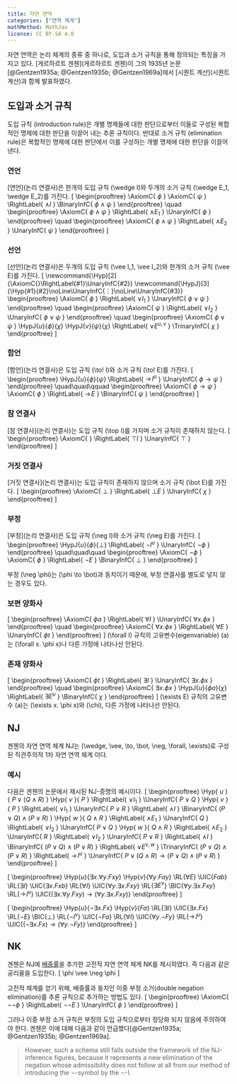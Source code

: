 ```yaml
---
title: 자연 연역
categories: ["연역 체계"]
mathMethod: MathJax
license: CC BY-SA 4.0
---
```


자연 연역은 논리 체계의 종류 중 하나로, 도입과 소거 규칙을 통해 정의되는 특징을 가지고 있다.
[게르하르트 겐첸](게르하르트 겐첸)이 그의 1935년 논문 [@Gentzen1935a; @Gentzen1935b; @Gentzen1969a]에서
[시퀀트 계산](시퀀트 계산)과 함께 발표하였다.

## 도입과 소거 규칙
도입 규칙 (introduction rule)은 개별 명제들에 대한 판단으로부터 이들로 구성된 복합적인 명제에 대한 판단을 이끌어 내는 추론 규칙이다.
반대로 소거 규칙 (elimination rule)은 복합적인 명제에 대한 판단에서 이를 구성하는 개별 명제에 대한 판단을 이끌어 낸다.

### 연언
[연언](논리 연결사)은 한개의 도입 규칙 \(\wedge I\)와 두개의 소거 규칙 \(\wedge E_1, \wedge E_2\)를 가진다.
\[
\begin{prooftree}
\AxiomC{ $\phi$ }
\AxiomC{ $\psi$ }
\RightLabel{ $\wedge I$ }
\BinaryInfC{ $\phi \wedge \psi$ }
\end{prooftree}
\quad
\begin{prooftree}
\AxiomC{ $\phi \wedge \psi$ }
\RightLabel{ $\wedge E_1$ }
\UnaryInfC{ $\phi$ }
\end{prooftree}
\quad
\begin{prooftree}
\AxiomC{ $\phi \wedge \psi$ }
\RightLabel{ $\wedge E_2$ }
\UnaryInfC{ $\psi$ }
\end{prooftree}
\]

### 선언
[선언](논리 연결사)은 두개의 도입 규칙 \(\vee I_1, \vee I_2\)와 한개의 소거 규칙 \(\vee E\)를 가진다.
\[
\newcommand{\Hyp}[2] {\AxiomC{}\RightLabel{#1}\UnaryInfC{#2}}
\newcommand{\HypJ}[3] {\Hyp{#1}{#2}\noLine\UnaryInfC{$\vdots$}\noLine\UnaryInfC{#3}}
\begin{prooftree}
\AxiomC{ $\phi$ }
\RightLabel{ $\vee I_1$ }
\UnaryInfC{ $\phi \vee \psi$ }
\end{prooftree}
\quad
\begin{prooftree}
\AxiomC{ $\psi$ }
\RightLabel{ $\vee I_2$ }
\UnaryInfC{ $\phi \vee \psi$ }
\end{prooftree}
\quad
\begin{prooftree}
\AxiomC{ $\phi \vee \psi$ }
\HypJ{$u$}{$\phi$}{$\chi$}
\HypJ{$v$}{$\psi$}{$\chi$}
\RightLabel{ $\vee E^{u,v}$ }
\TrinaryInfC{ $\chi$ }
\end{prooftree}
\]

### 함언
[함언](논리 연결사)은 도입 규칙 \(\to\! I\)와 소거 규칙 \(\to\! E\)를 가진다.
\[
\begin{prooftree}
\HypJ{$u$}{$\phi$}{$\psi$}
\RightLabel{ $\to\! I^u$ }
\UnaryInfC{ $\phi \to \psi$ }
\end{prooftree}
\quad\quad\qquad
\begin{prooftree}
\AxiomC{ $\phi \to \psi$ }
\AxiomC{ $\phi$ }
\RightLabel{ $\to\! E$ }
\BinaryInfC{ $\psi$ }
\end{prooftree}
\]

### 참 연결사
[참 연결사](논리 연결사)는 도입 규칙 \(\top I\)를 가지며 소거 규칙이 존재하지 않는다.
\[
\begin{prooftree}
\AxiomC{ }
\RightLabel{ $\top I$ }
\UnaryInfC{ $\top$ }
\end{prooftree}
\]

### 거짓 연결사
[거짓 연결사](논리 연결사)는 도입 규칙이 존재하지 않으며 소거 규칙 \(\bot E\)를 가진다.
\[
\begin{prooftree}
\AxiomC{ $\bot$ }
\RightLabel{ $\bot E$ }
\UnaryInfC{ $\chi$ }
\end{prooftree}
\]

### 부정
[부정](논리 연결사)은 도입 규칙 \(\neg I\)와 소거 규칙 \(\neg E\)를 가진다.
\[
\begin{prooftree}
\HypJ{$u$}{$\phi$}{$\bot$}
\RightLabel{ $\neg I^u$ }
\UnaryInfC{ $\neg \phi$ }
\end{prooftree}
\quad\quad\quad
\begin{prooftree}
\AxiomC{ $\neg \phi$ }
\AxiomC{ $\phi$ }
\RightLabel{ $\neg E$ }
\BinaryInfC{ $\bot$ }
\end{prooftree}
\]

부정 \(\neg \phi\)는 \(\phi \to \bot\)과 동치이기 때문에,
부정 연결사를 별도로 넣지 않는 경우도 있다.

### 보편 양화사
\[
\begin{prooftree}
\AxiomC{ $\phi a$ }
\RightLabel{ $\forall I$ }
\UnaryInfC{ $\forall x. \phi x$ }
\end{prooftree}
\quad
\begin{prooftree}
\AxiomC{ $\forall x. \phi x$ }
\RightLabel{ $\forall E$ }
\UnaryInfC{ $\phi t$ }
\end{prooftree}
\]
\(\forall I\) 규칙의 고유변수(eigenvariable) \(a\)는
\(\forall x. \phi x\)나 다른 가정에 나타나선 안된다.

### 존재 양화사
\[
\begin{prooftree}
\AxiomC{ $\phi t$ }
\RightLabel{ $\exists I$ }
\UnaryInfC{ $\exists x. \phi x$ }
\end{prooftree}
\quad
\begin{prooftree}
\AxiomC{ $\exists x. \phi x$ }
\HypJ{$u$}{$\phi a$}{$\chi$}
\RightLabel{ $\exists E^u$ }
\BinaryInfC{ $\chi$ }
\end{prooftree}
\]
\(\exists E\) 규칙의 고유변수 \(a\)는
\(\exists x. \phi x\)와 \(\chi\), 다른 가정에 나타나선 안된다.

## NJ
겐첸의 자연 연역 체계 NJ는 \(\wedge, \vee, \to, \bot, \neg, \forall, \exists\)로 구성된 직관주의적 1차 자연 연역 체계 이다.

### 예시
다음은 겐첸의 논문에서 제시된 NJ-증명의 예시이다.
\[
\begin{prooftree}
\Hyp{ $u$ }{ $P \vee (Q \wedge R)$ }
\Hyp{ $v$ }{ $P$ }
\RightLabel{ $\vee I_1$ }
\UnaryInfC{ $P \vee Q$ }
\Hyp{ $v$ }{ $P$ }
\RightLabel{ $\vee I_1$ }
\UnaryInfC{ $P \vee R$ }
\RightLabel{ $\wedge I$ }
\BinaryInfC{ $(P \vee Q) \wedge (P \vee R)$ }
\Hyp{ $w$ }{ $Q \wedge R$ }
\RightLabel{ $\wedge E_1$ }
\UnaryInfC{ $Q$ }
\RightLabel{ $\vee I_2$ }
\UnaryInfC{ $P \vee Q$ }
\Hyp{ $w$ }{ $Q \wedge R$ }
\RightLabel{ $\wedge E_2$ }
\UnaryInfC{ $R$ }
\RightLabel{ $\vee I_2$ }
\UnaryInfC{ $P \vee R$ }
\RightLabel{ $\wedge I$ }
\BinaryInfC{ $(P\vee Q)\wedge(P\vee R)$ }
\RightLabel{ $\vee E^{v,w}$ }
\TrinaryInfC{ $(P\vee Q)\wedge(P\vee R)$ }
\RightLabel{ $\to\! I^u$ }
\UnaryInfC{ $P \vee (Q \wedge R) \to (P\vee Q)\wedge(P\vee R)$ }
\end{prooftree}
\]

\[
\begin{prooftree}
\Hyp{$u$}{$\exists x. \forall y. Fxy$}
\Hyp{$v$}{$\forall y. Fay$}
\RL{$\forall E$} \UIC{$Fab$}
\RL{$\exists I$} \UIC{$\exists x. Fxb$}
\RL{$\forall I$} \UIC{$\forall y. \exists x. Fxy$}
\RL{$\exists E^v$} \BIC{$\forall y. \exists x. Fxy$}
\RL{$\to\! I^u$} \UIC{$(\exists x. \forall y. Fxy) \to (\forall y. \exists x. Fxy)$}
\end{prooftree}
\]

\[
\begin{prooftree}
\Hyp{$u$}{$\neg \exists x. Fx$}
\Hyp{$v$}{$Fa$}
\RL{$\exists I$} \UIC{$\exists x. Fx$}
\RL{$\neg E$} \BIC{$\bot$}
\RL{$\neg I^v$} \UIC{$\neg Fa$}
\RL{$\forall I$} \UIC{$\forall y. \neg Fy$}
\RL{$\to\! I^u$} \UIC{$(\neg \exists x. Fx) \to (\forall y. \neg Fy)$}
\end{prooftree}
\]

## NK
겐첸은 NJ에 [배중률](배중률)을 추가한 고전적 자연 연역 체계 NK를 제시하였다.
즉 다음과 같은 공리꼴을 도입한다.
\[
\phi \vee \neg \phi
\]

고전적 체계를 얻기 위해, 배중률과 동치인 이중 부정 소거(double negation elimination)를 추론 규칙으로 추가하는 방법도 있다.
\[
\begin{prooftree}
\AxiomC{ $\neg\neg\phi$ }
\RightLabel{ $\neg\neg E$ }
\UnaryInfC{ $\phi$ }
\end{prooftree}
\]

그러나 이중 부정 소거 규칙은 부정의 도입 규칙으로부터 정당화 되지 않음에 주의하여야 한다.
겐첸은 이에 대해 다음과 같이 언급했다[@Gentzen1935a; @Gentzen1935b; @Gentzen1969a].
> However, such a schema still falls outside the framework of the NJ-inference figures, because it represents a new elimination of the negation whose admissibility does not follow at all from our method of introducing the ¬-symbol by the ¬-I.
